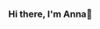 ### Hi there, I'm Anna👋

<!--
**anikfe/anikfe** is a ✨ _special_ ✨ repository because its `README.md` (this file) appears on your GitHub profile.

<sub>Enthusiastic and motivated individual with a keen interest in data science. Currently undertaking a Data Science Bootcamp with HyperionDev to develop my skills in Python, data analysis, machine learning and neural networks. Seeking an opportunity to apply my knowledge and further develop professionally in a data science role.</sub>

Here are some ideas to get you started:

- 🔭 I’m currently working on finishing the Data Science Bootcamp with HyperionDev
- 🌱 I’m currently learning Python, Machine Learning, NLP, Data Analysis
- 👯 I’m looking to collaborate on any above
- 🤔 I’m looking for help with Machine Learning, Data Analysis
- 💬 Ask me about anything
- 📫 How to reach me: zak.anikfe@gmail.com
- 😄 Pronouns: she/her
-->

